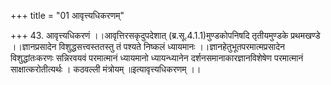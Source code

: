 +++
title = "01 आवृत्त्यधिकरणम्"

+++
43. आवृत्त्यधिकरणं ।।आवृत्तिरसकृदुपदेशात् (ब्र.सू.4.1.1)मुण्डकोपनिषदि तृतीयमुण्डके प्रथमखण्डे ।।ज्ञानप्रसादेन विशुद्धसत्त्वस्ततस्तु तं पश्यते निष्कलं ध्यायमानः ।।ज्ञानहेतुभूतपरमात्मप्रसादेन विशुद्धांतःकरणः सन्निरवयवं परमात्मानं ध्यायमानो ध्यायन्ध्यानेन दर्शनसमानाकारज्ञानविशेषेण परमात्मानं साक्षात्करोतीत्यर्थः । कठवल्ली मंत्रोयम् ॥इत्यावृत्त्यधिकरणम् ।।